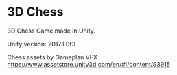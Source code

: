 # 3D Chess
3D Chess Game made in Unity.

Unity version: 2017.1.0f3

Chess assets by Gameplan VFX https://www.assetstore.unity3d.com/en/#!/content/93915